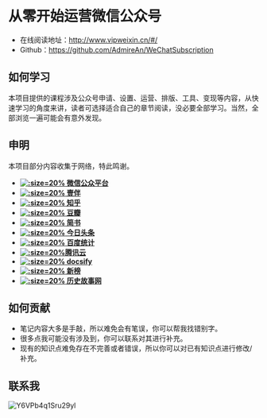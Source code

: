 # 从零开始运营微信公众号
- 在线阅读地址：http://www.vipweixin.cn/#/
- Github：https://github.com/AdmireAn/WeChatSubscription

## 如何学习
本项目提供的课程涉及公众号申请、设置、运营、排版、工具、变现等内容，从快速学习的角度来讲，读者可选择适合自己的章节阅读，没必要全部学习。当然，全部浏览一遍可能会有意外发现。

## 申明
本项目部分内容收集于网络，特此鸣谢。
* **[![](https://tva1.sinaimg.cn/large/007S8ZIlly1gdvl6ctkfhj3042042q2t.jpg ':size=20%') 微信公众平台](https://mp.weixin.qq.com/)**
* **[![](https://tva1.sinaimg.cn/large/007S8ZIlly1gdvl6ctkfhj3042042q2t.jpg ':size=20%') 壹伴](https://yiban.io/)**
* **[![](https://tva1.sinaimg.cn/large/007S8ZIlly1gdvnh0lhjzj30go0go0su.jpg ':size=20%') 知乎](zhihu.com/people/bigannn)**
* **[![](https://tva1.sinaimg.cn/large/007S8ZIlly1gdvnkjdietj305k05k3yo.jpg ':size=20%') 豆瓣](https://www.douban.com/)**
* **[![](https://tva1.sinaimg.cn/large/007S8ZIlly1gdvnor5bk7j305k034gld.jpg ':size=20%') 简书](https://www.jianshu.com/)**
* **[![](https://tva1.sinaimg.cn/large/007S8ZIlly1gdvnr1jjkcj301o01oq2p.jpg ':size=20%') 今日头条](https://mp.toutiao.com/profile_v3/index)**
* **[![](https://tva1.sinaimg.cn/large/007S8ZIlly1gdvntw75edj30f0076mx3.jpg ':size=20%') 百度统计](https://tongji.baidu.com/web/10000186964/homepage/index)**
* **[![](https://tva1.sinaimg.cn/large/007S8ZIlly1gdvo39dwvej302600imwx.jpg ':size=20%')腾讯云](https://console.cloud.tencent.com/cns)**
* **[![](https://tva1.sinaimg.cn/large/007S8ZIlly1gdvo9g9fh3j303e02mmx1.jpg ':size=20%') docsify](https://docsify.js.org/#/)**
* **[![](https://i.loli.net/2020/04/16/3mqMwslrhU5CuEH.png ':size=20%') 新榜](https://www.newrank.cn/account/user/user.html)**
* **[![](https://tva1.sinaimg.cn/large/007S8ZIlly1gdvoo77646j304802mmxf.jpg ':size=20%') 历史故事网](http://www.gs5000.com)**

## 如何贡献
- 笔记内容大多是手敲，所以难免会有笔误，你可以帮我找错别字。
- 很多点我可能没有涉及到，你可以联系对其进行补充。
- 现有的知识点难免存在不完善或者错误，所以你可以对已有知识点进行修改/补充。

## 联系我
![Y6VPb4q1Sru29yl](https://i.loli.net/2020/04/11/Y6VPb4q1Sru29yl.png)